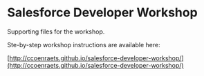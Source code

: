 # Salesforce Developer Workshop

Supporting files for the workshop.

Ste-by-step workshop instructions are available here:

[http://ccoenraets.github.io/salesforce-developer-workshop/](http://ccoenraets.github.io/salesforce-developer-workshop/)

